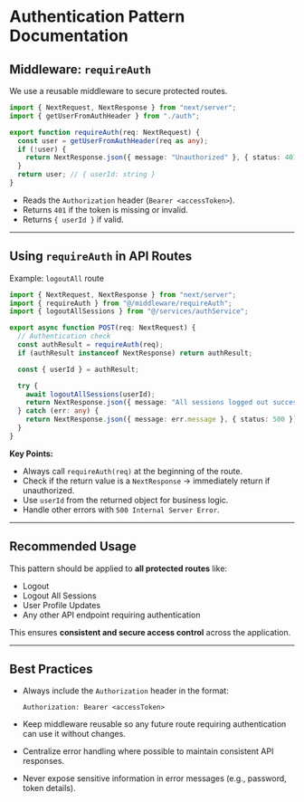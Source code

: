 # Authentication Pattern Documentation

## Middleware: `requireAuth`

We use a reusable middleware to secure protected routes.

```ts
import { NextRequest, NextResponse } from "next/server";
import { getUserFromAuthHeader } from "./auth";

export function requireAuth(req: NextRequest) {
  const user = getUserFromAuthHeader(req as any);
  if (!user) {
    return NextResponse.json({ message: "Unauthorized" }, { status: 401 });
  }
  return user; // { userId: string }
}
```

* Reads the `Authorization` header (`Bearer <accessToken>`).
* Returns `401` if the token is missing or invalid.
* Returns `{ userId }` if valid.

---

## Using `requireAuth` in API Routes

Example: `logoutAll` route

```ts
import { NextRequest, NextResponse } from "next/server";
import { requireAuth } from "@/middleware/requireAuth";
import { logoutAllSessions } from "@/services/authService";

export async function POST(req: NextRequest) {
  // Authentication check
  const authResult = requireAuth(req);
  if (authResult instanceof NextResponse) return authResult;

  const { userId } = authResult;

  try {
    await logoutAllSessions(userId);
    return NextResponse.json({ message: "All sessions logged out successfully" }, { status: 200 });
  } catch (err: any) {
    return NextResponse.json({ message: err.message }, { status: 500 });
  }
}
```

**Key Points:**

* Always call `requireAuth(req)` at the beginning of the route.
* Check if the return value is a `NextResponse` → immediately return if unauthorized.
* Use `userId` from the returned object for business logic.
* Handle other errors with `500 Internal Server Error`.

---

## Recommended Usage

This pattern should be applied to **all protected routes** like:

* Logout
* Logout All Sessions
* User Profile Updates
* Any other API endpoint requiring authentication

This ensures **consistent and secure access control** across the application.

---

## Best Practices

* Always include the `Authorization` header in the format:

  ```
  Authorization: Bearer <accessToken>
  ```
* Keep middleware reusable so any future route requiring authentication can use it without changes.
* Centralize error handling where possible to maintain consistent API responses.
* Never expose sensitive information in error messages (e.g., password, token details).
